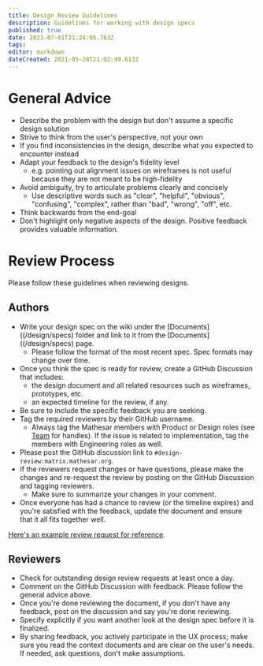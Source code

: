 ```yaml
---
title: Design Review Guidelines
description: Guidelines for working with design specs
published: true
date: 2021-07-01T21:24:05.763Z
tags: 
editor: markdown
dateCreated: 2021-05-28T21:02:49.613Z
---
```


# General Advice
- Describe the problem with the design but don't assume a specific design solution
- Strive to think from the user's perspective, not your own
- If you find inconsistencies in the design, describe what you expected to encounter instead
- Adapt your feedback to the design's fidelity level
    - e.g. pointing out alignment issues on wireframes is not useful because they are not meant to be high-fidelity
- Avoid ambiguity, try to articulate problems clearly and concisely
    - Use descriptive words such as "clear", "helpful", "obvious", "confusing", "complex", rather than "bad", "wrong", "off", etc.
- Think backwards from the end-goal
- Don't highlight only negative aspects of the design. Positive feedback provides valuable information.

# Review Process
Please follow these guidelines when reviewing designs.

## Authors
- Write your design spec on the wiki under the [Documents]((/design/specs) folder and link to it from the [Documents]((/design/specs) page.
  - Please follow the format of the most recent spec. Spec formats may change over time.
- Once you think the spec is ready for review, create a GitHub Discussion that includes:
  - the design document and all related resources such as wireframes, prototypes, etc. 
  - an expected timeline for the review, if any.
- Be sure to include the specific feedback you are seeking.
- Tag the required reviewers by their GitHub username.
  - Always tag the Mathesar members with Product or Design roles (see [Team](/team) for handles). If the issue is related to implementation, tag the members with Engineering roles as well.
- Please post the GitHub discussion link to `#design-review:matrix.mathesar.org`. 
- If the reviewers request changes or have questions, please make the changes and re-request the review by posting on the GitHub Discussion and tagging reviewers.
  - Make sure to summarize your changes in your comment.
- Once everyone has had a chance to review (or the timeline expires) and you're satisfied with the feedback, update the document and ensure that it all fits together well.

[Here's an example review request for reference](https://github.com/centerofci/mathesar/discussions/305).

## Reviewers
- Check for outstanding design review requests at least once a day.
- Comment on the GitHub Discussion with feedback. Please follow the general advice above.
- Once you're done reviewing the document, if you don't have any feedback, post on the discussion and say you're done reviewing.
- Specify explicitly if you want another look at the design spec before it is finalized.
- By sharing feedback, you actively participate in the UX process; make sure you read the context documents and are clear on the user's needs. If needed, ask questions, don't make assumptions.
